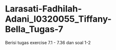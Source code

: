 # Larasati-Fadhilah-Adani_I0320055_Tiffany-Bella_Tugas-7
Berisi tugas exercise 7.1 - 7.36 dan soal 1-2
